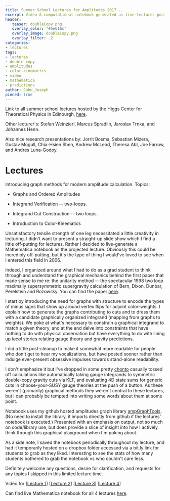```yaml
---
title: Summer School Lectures for Amplitudes 2017...
excerpt: Video & computational notebook generated as live-lectures posted.
header:
   teaser: doubleCopy.png
   overlay_color: "#5e616c"
   overlay_image: doubleCopy.png
   overlay_filter: .2
categories:
- lectures
tags:
- lectures
- double copy
- amplitudes
- color-kinematics
- video
- mathematica
- predictions
author: John_Joseph
pinned: true
---
```


Link to all summer school lectures hosted by the Higgs Center for Theoretical Physics in Edinburgh, [here](https://indico.ph.ed.ac.uk/event/30/).  

Other lecturer's:
 Stefan Weinzierl, Marcus Spradlin, Jaroslav Trnka, and Johannes Henn.

Also nice research presentations by: Jorrit Bosma, Sebastian Mizera, Gustav Mogull, Chia-Hsien Shen, Andrew McLeod, Theresa Abl, Joe Farrow, and Andres Luna-Godoy.  

# Lectures
Introducing graph methods for modern amplitude calculation.  Topics:

* Graphs and Ordered Amplitudes

* Integrand Verification -- two-loops.

* Integrand Cut Construction -- two loops.

* Introduction to Color-Kinematics

Unsatisfactory tensile strength of one leg necessitated a little creativity in lecturing.  I didn't want to present a straight-up slide show which I find a little off-putting for lectures. Rather I decided to live-generate a Mathematica notebook as the projected lecture. Obviously this could be incredibly off-putting, but it's the type of thing I would've loved to see when I entered this field in 2006.

Indeed, I organized around what I had to do as a grad student to think through and understand the graphical mechanics behind the first paper that made sense to me re: the unitarity method -- the spectacular 1998 two loop maximally supersymmetric supergravity calculation of Bern, Dixon, Dunbar, Perelstein and Rozowsky. You can find the paper  [here](https://arxiv.org/abs/hep-th/9802162).  

I start by introducing the need for graphs with structure to encode the types of minus signs that show up around vertex flips for adjoint  color-weights.  I explain how to generate the graphs contributing to cuts and to dress them with a candidate graphically organized integrand (mapping from graphs to weights).  We poke at what's necessary to constrain a graphical integrand to match a given theory, and at the end delve into constraints that have nothing to do with physical observation but have everything to do with lining up *local* stories relating gauge theory and gravity predictions.

I did a little post-cleanup to make it somewhat more readable for people who don't get to hear my vocalizations, but have posted sooner rather than indulge ever-present obsessive impulses towards stand-alone readability.

I don't emphasize it but I've dropped in some pretty [chonto](http://www.urbandictionary.com/define.php?term=chonto) casually tossed off calculations like automatically taking gauge integrands to symmetric double-copy gravity cuts via KLT, and evaluating 4D state sums for generic cuts in choose-your-SUSY gauge theories at the push of a button. As these weren't (primarily) graphical methods they weren't central to these lectures, but I can probably be tempted into writing some words about them at some point.  

Notebook uses my github hosted amplitudes graph library [ampGraphTools]((https://github.com/drjjmc/ampGraphTools_mma)). (No need to install the library, it imports directly from github if the lectures' notebook is executed.)  Presented with an emphasis on output, not so much on code/library use, but does provide a slice of insight into how I actively think through this graphical playground when I'm poking about.

As a side note, I saved the notebook periodically throughout my lecture, and had it temporarily hosted on a dropbox folder accessed via a bit.ly link for students to grab as they liked.  Interesting to see the stats of how many students bothered to grab the notebook vs who couldn't care less.

Definitely welcome any questions, desire for clarification, and requests for any topics I skipped in this limited lecture time.

Video for [[Lecture 1](https://media.ed.ac.uk/media/Amplitudes+Summer+School+2017+-+ohn+Joseph+CarrascoA+Graphical+Methods+for+Sharp+PredictionA+from+theories+entirely+formal+to+the+utterly+effective+-+lecture+1+/1_aan0792b/60996171)]
[[Lecture 2](https://media.ed.ac.uk/media/Amplitudes+Summer+School+-+John+Joseph+CarrascoA+Graphical+Methods+for+Sharp+PredictionA+from+theories+entirely+formal+to+the+utterly+effective+-+lecture+2/1_f4m1wl5h)] [[Lecture 3](https://media.ed.ac.uk/media/Amplitudes+Summer+School+2017A+John+Joseph+Carrasco++-+Graphical+Methods+for+Sharp+PredictionA+from+theories+entirely+formal+to+the+utterly+effective+-+lecture+3/1_jqiem0l6)] [[Lecture 4](https://media.ed.ac.uk/media/Amplitudes+Summer+School+2017A+John+Joseph+Carrasco+-+Graphical+Methods+for+Sharp+PredictionA+from+theories+entirely+formal+to+the+utterly+effective+-+lecture+4/1_3chpd4tj)]

Can find live Mathematica notebook for all 4 lectures [here](https://figshare.com/articles/Graphical_Methods_for_Sharp_Predictions_Live_Lecture_Notes_-_Amplitudes_2017_Summer_School/5197213).
